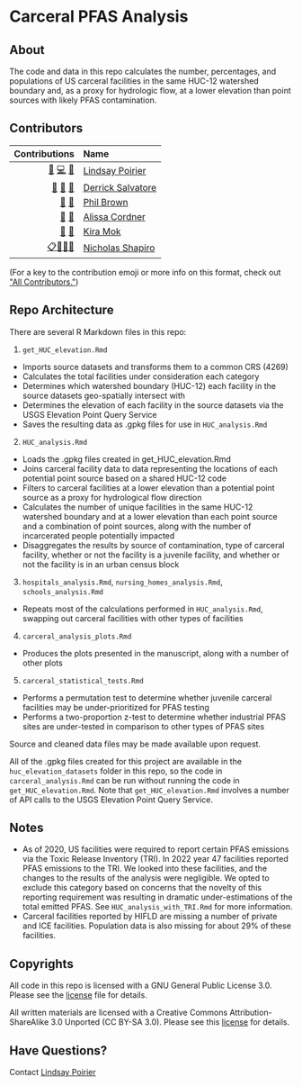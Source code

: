 # Carceral PFAS Analysis

## About

The code and data in this repo calculates the number, percentages, and populations of US carceral facilities in the same HUC-12 watershed boundary and, as a proxy for hydrologic flow, at a lower elevation than point sources with likely PFAS contamination.

## Contributors

<!-- ALL-CONTRIBUTORS-LIST:START -->
| Contributions | Name |
| ----: | :---- |
| [🔢](# "Data") [💻](# "Code") [🤔](# "Ideas and Planning")| [Lindsay Poirier](#) |
| [🔢](# "Data") [🔬](# "Research") [🤔](# "Ideas and Planning") | [Derrick Salvatore](#) |
| [🔬](# "Research")  [🤔](# "Ideas and Planning") | [Phil Brown](#) |
| [🔬](# "Research") [🤔](# "Ideas and Planning") | [Alissa Cordner](#) |
| [🔬](# "Research")  [🤔](# "Ideas and Planning") | [Kira Mok](#) |
| [📋](# "Organizer")[🔢](# "Data")[🔬](# "Research")[🤔](# "Ideas and Planning") | [Nicholas Shapiro](https://github.com/shapironick) |

<!-- ALL-CONTRIBUTORS-LIST:END -->

(For a key to the contribution emoji or more info on this format, check out ["All Contributors."](https://allcontributors.org/docs/en/emoji-key))

## Repo Architecture

There are several R Markdown files in this repo:

1. `get_HUC_elevation.Rmd`
  * Imports source datasets and transforms them to a common CRS (4269)
  * Calculates the total facilities under consideration each category
  * Determines which watershed boundary (HUC-12) each facility in the source datasets geo-spatially intersect with
  * Determines the elevation of each facility in the source datasets via the USGS Elevation Point Query Service
  * Saves the resulting data as .gpkg files for use in `HUC_analysis.Rmd`
  
2. `HUC_analysis.Rmd`
  * Loads the .gpkg files created in get_HUC_elevation.Rmd
  * Joins carceral facility data to data representing the locations of each potential point source based on a shared HUC-12 code
  * Filters to carceral facilities at a lower elevation than a potential point source as a proxy for hydrological flow direction
  * Calculates the number of unique facilities in the same HUC-12 watershed boundary and at a lower elevation than each point source and a combination of point sources, along with the number of incarcerated people potentially impacted
  * Disaggregates the results by source of contamination, type of carceral facility, whether or not the facility is a juvenile facility, and whether or not the facility is in an urban census block
  
3. `hospitals_analysis.Rmd`, `nursing_homes_analysis.Rmd`, `schools_analysis.Rmd`
  * Repeats most of the calculations performed in `HUC_analysis.Rmd`, swapping out carceral facilities with other types of facilities

4. `carceral_analysis_plots.Rmd`
  * Produces the plots presented in the manuscript, along with a number of other plots
  
5. `carceral_statistical_tests.Rmd`
  * Performs a permutation test to determine whether juvenile carceral facilities may be under-prioritized for PFAS testing
  * Performs a two-proportion z-test to determine whether industrial PFAS sites are under-tested in comparison to other types of PFAS sites

Source and cleaned data files may be made available upon request.

All of the .gpkg files created for this project are available in the `huc_elevation_datasets` folder in this repo, so the code in `carceral_analysis.Rmd` can be run without running the code in `get_HUC_elevation.Rmd`. Note that `get_HUC_elevation.Rmd` involves a number of API calls to the USGS Elevation Point Query Service. 

## Notes

* As of 2020, US facilities were required to report certain PFAS emissions via the Toxic Release Inventory (TRI). In 2022 year 47 facilities reported PFAS emissions to the TRI. We looked into these facilities, and the changes to the results of the analysis were negligible. We opted to exclude this category based on concerns that the novelty of this reporting requirement was resulting in dramatic under-estimations of the total emitted PFAS. See `HUC_analysis_with_TRI.Rmd` for more information. 
* Carceral facilities reported by HIFLD are missing a number of private and ICE facilities. Population data is also missing for about 29% of these facilities. 

## Copyrights

All code in this repo is licensed with a GNU General Public License 3.0. Please see the [license](https://github.com/Critical-Data-Analysis-Group/Carceral-PFAS-Analysis/blob/main/LICENSE) file for details.

All written materials are licensed with a Creative Commons Attribution-ShareAlike 3.0 Unported (CC BY-SA 3.0). Please see this [license](https://creativecommons.org/licenses/by-sa/3.0/) for details.

## Have Questions?

Contact [Lindsay Poirier](mailto:lpoirier@smith.edu)

